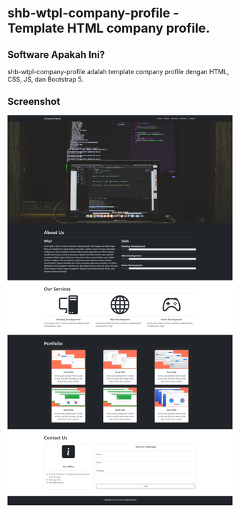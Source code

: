 # shb-wtpl-company-profile - Template HTML company profile.

## Software Apakah Ini?

shb-wtpl-company-profile adalah template company profile dengan HTML, CSS, JS, dan Bootstrap 5.

## Screenshot

![ScreenShot](.readme-assets/shb-wtpl-company-profile-1.png?raw=true)